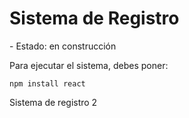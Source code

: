 <h1>Sistema de Registro</h1>
- Estado: en construcción

Para ejecutar el sistema, debes poner:

```npm install react```

Sistema de registro 2

